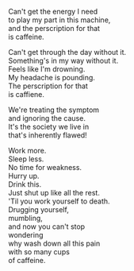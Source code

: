 Can't get the energy I need  
to play my part in this machine,  
and the perscription for that  
is caffeine.

Can't get through the day without it.  
Something's in my way without it.  
Feels like I'm drowning.  
My headache is pounding.  
The perscription for that  
is caffiene.

We're treating the symptom  
and ignoring the cause.  
It's the society we live in  
that's inherently flawed!

Work more.  
Sleep less.  
No time for weakness.  
Hurry up.  
Drink this.  
Just shut up like all the rest.  
'Til you work yourself to death.  
Drugging yourself,  
mumbling,  
and now you can't stop  
wondering  
why wash down all this pain  
with so many cups  
of caffeine.
